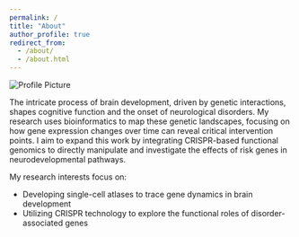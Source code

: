 ```yaml
---
permalink: /
title: "About"
author_profile: true
redirect_from: 
  - /about/
  - /about.html
---
```


![Profile Picture](Landscape.png)

The intricate process of brain development, driven by genetic interactions, shapes cognitive function and the onset of neurological disorders. 
My research uses bioinformatics to map these genetic landscapes, focusing on how gene expression changes over time can reveal critical intervention points. 
I aim to expand this work by integrating CRISPR-based functional genomics to directly manipulate and investigate the effects of risk genes in neurodevelopmental pathways.

My research interests focus on:

* Developing single-cell atlases to trace gene dynamics in brain development
* Utilizing CRISPR technology to explore the functional roles of disorder-associated genes
